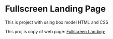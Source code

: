 # Fullscreen Landing Page

This is project with using box model HTML and CSS

This proj is copy of web page:
[Fullscreen Landing](https://jolly-kalam-23776e.netlify.app/fullscreenlanding/);